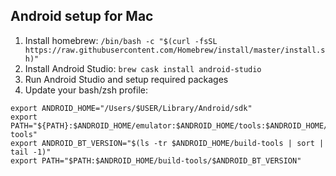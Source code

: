 ## Android setup for Mac
1. Install homebrew: `/bin/bash -c "$(curl -fsSL https://raw.githubusercontent.com/Homebrew/install/master/install.sh)"`
2. Install Android Studio: `brew cask install android-studio`
3. Run Android Studio and setup required packages
4. Update your bash/zsh profile:
```
export ANDROID_HOME="/Users/$USER/Library/Android/sdk"
export PATH="${PATH}:$ANDROID_HOME/emulator:$ANDROID_HOME/tools:$ANDROID_HOME/platform-tools"
export ANDROID_BT_VERSION="$(ls -tr $ANDROID_HOME/build-tools | sort | tail -1)"
export PATH="$PATH:$ANDROID_HOME/build-tools/$ANDROID_BT_VERSION"
```
